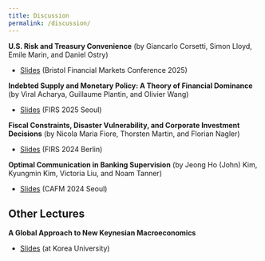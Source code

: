 ```yaml
---
title: Discussion
permalink: /discussion/
---
```


**U.S. Risk and Treasury Convenience** (by Giancarlo Corsetti, Simon Lloyd, Emile Marin, and Daniel Ostry)       
- [Slides](/files/Bristol_2025_discussion.pdf) (Bristol Financial Markets Conference 2025)

**Indebted Supply and Monetary Policy: A Theory of Financial Dominance** (by Viral Acharya, Guillaume Plantin, and Olivier Wang)       
- [Slides](/files/FIRS_2025.pdf) (FIRS 2025 Seoul)
  
**Fiscal Constraints, Disaster Vulnerability, and Corporate Investment Decisions** (by Nicola Maria Fiore, Thorsten Martin, and Florian Nagler)         
- [Slides](/files/FIRS_2024.pdf) (FIRS 2024 Berlin)     

**Optimal Communication in Banking Supervision** (by Jeong Ho (John) Kim, Kyungmin Kim, Victoria Liu, and Noam Tanner)           
- [Slides](/files/CAFM_2024.pdf) (CAFM 2024 Seoul)     


## Other Lectures

**A Global Approach to New Keynesian Macroeconomics**        
- [Slides](/files/KU_lecture_global.pdf) (at Korea University)        

